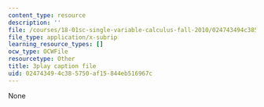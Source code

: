 ```yaml
---
content_type: resource
description: ''
file: /courses/18-01sc-single-variable-calculus-fall-2010/024743494c385750af15844eb516967c_eHJuAByQf5A.vtt
file_type: application/x-subrip
learning_resource_types: []
ocw_type: OCWFile
resourcetype: Other
title: 3play caption file
uid: 02474349-4c38-5750-af15-844eb516967c
---
```

None

